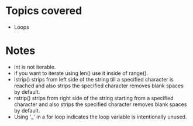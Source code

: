 # Topics covered 

- Loops

# Notes

- int is not iterable.
- if you want to iterate using len() use it inside of range().
- lstrip() strips from left side of the string till a specified character is reached and also strips the specified character removes blank spaces by default.
- rstrip() strips from right side of the string starting from a specified character and also strips the specified character removes blank spaces by default.
- Using '_' in a for loop indicates the loop variable is intentionally unused.
